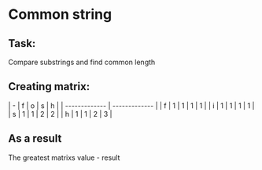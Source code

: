 # Common string

## Task:
Compare substrings and find common length

## Creating matrix:

| -  | f | o | s | h |
| ------------- | ------------- |
| f  | 1  | 1  | 1  | 1  |
| i  | 1  | 1  | 1  | 1  |
| s  | 1  | 1  | 2  | 2  |
| h  | 1  | 1  | 2  | 3  |


## As a result
The greatest matrixs value - result
